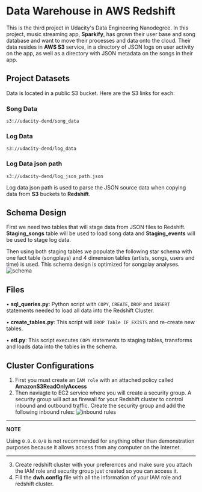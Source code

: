 # Data Warehouse in AWS Redshift

This is the third project in Udacity's Data Engineering Nanodegree. In this project, music streaming app, **Sparkify**, has grown their user base and song database and want to move their processes and data onto the cloud. Their data resides in **AWS S3** service, in a directory of JSON logs on user activity on the app, as well as a directory with JSON metadata on the songs in their app.

## Project Datasets

Data is located in a public S3 bucket. Here are the S3 links for each:

### Song Data

````s3://udacity-dend/song_data````

### Log Data 

````s3://udacity-dend/log_data````

### Log Data json path

````s3://udacity-dend/log_json_path.json````

Log data json path is used to parse the JSON source data when copying data from **S3** buckets to **Redshift**.

## Schema Design

First we need two tables that will stage data from JSON files to Redshift. 
**Staging_songs** table will be used to load song data and **Staging_events** will be used to stage log data.

Then using both staging tables we populate the following star schema with one fact table (songplays) and 4 dimension tables (artists, songs, users and time) is used. This schema design is optimized for songplay analyses.
![schema](https://user-images.githubusercontent.com/97537153/190182310-2b0d0aa9-813d-4a05-889f-1fb20be501bb.png)

## Files

• **sql_queries.py**: Python script with ````COPY````, ````CREATE````, ````DROP```` and ````INSERT```` statements needed to load all data into the Redshift Cluster.

• **create_tables.py**: This script will ````DROP Table IF EXISTS```` and re-create new tables.

• **etl.py**: This script executes ````COPY```` statements to staging tables, transforms and loads data into the tables in the schema. 

## Cluster Configurations
 
1. First you must create an ````IAM role```` with an attached policy called **AmazonS3ReadOnlyAccess**
2. Then naviagte to EC2 service where you will create a security group. A security group will act as firewall for your Redshift cluster to control inbound and outbound traffic. Create the security group and add the following inbound rules:
![inbound rules](https://user-images.githubusercontent.com/97537153/190350343-57420d2c-796f-40ed-a667-629d149f236f.png)
---
**NOTE**

Using ````0.0.0.0/0```` is not recommended for anything other than demonstration purposes because it allows access from any computer on the internet. 

---
3. Create redshift cluster with your preferences and make sure you attach the IAM role and security group just created so you can access it. 
4. Fill the **dwh.config** file with all the information of your IAM role and redshift cluster.


